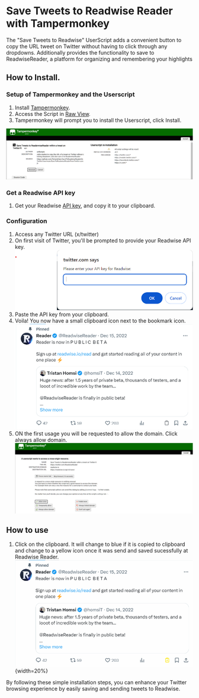 # Save Tweets to Readwise Reader with Tampermonkey
The "Save Tweets to Readwise" UserScript adds a convenient button to copy the URL tweet on Twitter without having to click through any dropdowns. Additionally provides the functionality to save to ReadwiseReader, a platform for organizing and remembering your highlights

## How to Install.
### Setup of Tampermonkey and the Userscript
1. Install [Tampermonkey](https://tampermonkey.net/).
2. Access the Script in [Raw View](https://github.com/floriankilian/SaveToReadwiseReaderOnTwitter/raw/main/SaveToReadwiseReaderFromTwitter.user.js).
3. Tampermonkey will prompt you to install the Userscript, click Install.

![Install Userscript on Tampermonkey](readme/tampermonkey-install-userscript.png)

### Get a Readwise API key
1. Get your Readwise [API key](https://readwise.io/access_token), and copy it to your clipboard. 

### Configuration
1. Access any Twitter URL (x/twitter)
2. On first visit of Twitter, you'll be prompted to provide your Readwise API key.
![API key request](readme/APIKey-Request.png)
3. Paste the API key from your clipboard.
4. Voila! You now have a small clipboard icon next to the bookmark icon.
![How it will be displayed](readme/tweet.png)
5. ON the first usage you will be requested to allow the domain. Click always allow domain.
![Allow domain](readme/tweet-fristtime.png)


## How to use
1. Click on the clipboard. It will change to blue if it is copied to clipboard and change to a yellow icon once it was send and saved sucessfully at Readwise Reader.
![Saved tweet](readme/tweet-saved.png){width=20%}


By following these simple installation steps, you can enhance your Twitter browsing experience by easily saving and sending tweets to Readwise.